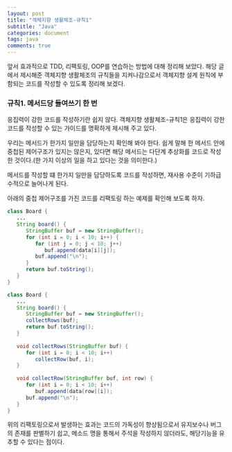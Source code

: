 ```yaml
---
layout: post
title: "객체지향 생활체조-규칙1"
subtitle: "Java"
categories: document
tags: java
comments: true
---
```


앞서 효과적으로 TDD, 리팩토링, OOP를 연습하는 방법에 대해 정리해 보았다. 해당 글에서 제시해준 객체지향 생활체조의 규칙들을 지켜나감으로서 객체지향 설계 원칙에 부함되는 코드를 작성할 수 있도록 정리해 보겠다.



### 규칙1. 메서드당 들여쓰기 한 번

응집력이 강한 코드를 작성하기란 쉽지 않다. 객체지향 생활체조-규칙1은 응집력이 강한 코드를 작성할 수 있는 가이드를 명확하게 제시해 주고 있다.

우리는 메서드가 한가지 일만을 담당하는지 확인해 봐야 한다. 쉽게 말해 한 메서드 안에 중첩된 제어구조가 있지는 않은지, 있다면 해당 메서드는 다단계 추상화를 코드로 작성한 것이다.(한 가지 이상의 일을 하고 있다는 것을 의미한다.)

메서드를 작성할 떄 한가지 일만을 담당하도록 코드를 작성하면, 재사용 수준이 기하급수적으로 늘어나게 된다. 

아래의 중첩 제어구조를 가진 코드를 리팩토링 하는 예제를 확인해 보도록 하자.

```java
class Board {
   ...
   String board() {
      StringBuffer buf = new StringBuffer();
      for (int i = 0; i < 10; i++) {
         for (int j = 0; j < 10; j++)
            buf.append(data[i][j]);
         buf.append("\n");
      }
      return buf.toString();
   }
}
```

```java
class Board {
   ...
   String board() {
      StringBuffer buf = new StringBuffer();
      collectRows(buf);
      return buf.toString();
   }
 
   void collectRows(StringBuffer buf) {
      for (int i = 0; i < 10; i++)
         collectRow(buf, i);
   }
 
   void collectRow(StringBuffer buf, int row) {
      for (int i = 0; i < 10; i++)
         buf.append(data[row][i]);
      buf.append("\n");
   }
}
```

위의 리팩토링으로서 발생하는 효과는 코드의 가독성이 향상됨으로서 유지보수나 버그의 존재를 판별하기 쉽고, 메소드 명을 통해서 주석을 작성하지 않더라도, 해당기능을 유추할 수 있다는 점이다.